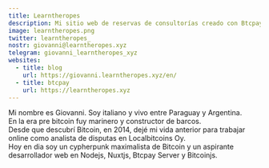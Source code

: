 ```yaml
---
title: Learntheropes
description: Mi sitio web de reservas de consultorías creado con Btcpay y Nuxt
image: learntheropes.png
twitter: learntheropes_
nostr: giovanni@learntheropes.xyz
telegram: giovanni_learntheropes_xyz
websites:
  - title: blog
    url: https://giovanni.learntheropes.xyz/en/
  - title: btcpay
    url: https://learntheropes.xyz
---
```

Mi nombre es Giovanni. Soy italiano y vivo entre Paraguay y Argentina.  
En la era pre bitcoin fuy marinero y constructor de barcos.  
Desde que descubrí Bitcoin, en 2014, dejé mi vida anterior para trabajar online como analista de disputas en Localbitcoins Oy.  
Hoy en dia soy un cypherpunk maximalista de Bitcoin y un aspirante desarrollador web en Nodejs, Nuxtjs, Btcpay Server y Bitcoinjs.